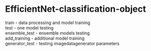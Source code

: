 # EfficientNet-classification-object
train - data processing and model training  
test - one model testing  
ensemble_test - ensemble models testing  
add_training - additional model training  
generator_test - testing imagedatagenerator parameters  
